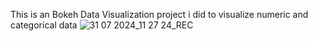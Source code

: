 This is an Bokeh Data Visualization project i did to visualize numeric and categorical data 
![31 07 2024_11 27 24_REC](https://github.com/user-attachments/assets/ab8c7cd6-a2f2-4f01-bc6d-6153bba87876)
